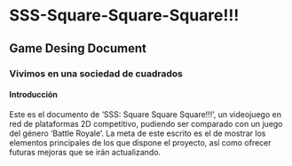 # SSS-Square-Square-Square!!! 
## Game Desing Document
[logo.jpg]: https://github.com/ClaraMegalovania/SSS-Square-Square-Square-/blob/master/logo.jpg "Logo Title Text 2"
### Vivimos en una sociedad de cuadrados
#### Introducción
Este es el documento de ‘SSS: Square Square Square!!!’, un videojuego en red de plataformas 2D competitivo, pudiendo ser comparado con un juego del género ‘Battle Royale’. La meta de este escrito es el de mostrar los elementos principales de los que dispone el proyecto, así como ofrecer futuras mejoras que se irán actualizando.
